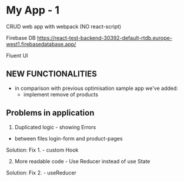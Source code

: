 # My App - 1

CRUD web app with webpack (NO react-script)

Firebase DB
https://react-test-backend-30392-default-rtdb.europe-west1.firebasedatabase.app/

Fluent UI

## NEW FUNCTIONALITIES

- in comparison with previous optimisation sample app we've added:
  - implement remove of products

## Problems in application

1. Duplicated logic - showing Errors

- between files login-form and product-pages

Solution: Fix 1. - custom Hook

2. More readable code - Use Reducer instead of use State

Solution: Fix 2. - useReducer
